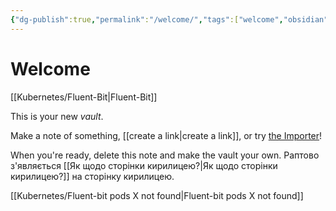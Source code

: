 ```yaml
---
{"dg-publish":true,"permalink":"/welcome/","tags":["welcome","obsidian","gardenEntry","gardenEntry","gardenEntry","gardenEntry","gardenEntry"]}
---
```


# Welcome
[[Kubernetes/Fluent-Bit\|Fluent-Bit]]

This is your new *vault*.

Make a note of something, [[create a link\|create a link]], or try [the Importer](https://help.obsidian.md/Plugins/Importer)!

When you're ready, delete this note and make the vault your own.
Раптово з'являється [[Як щодо сторінки кирилицею?\|Як щодо сторінки кирилицею?]] на сторінку кирилицею.


[[Kubernetes/Fluent-bit pods X not found\|Fluent-bit pods X not found]]